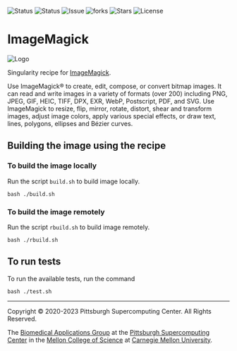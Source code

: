 ![Status](https://github.com/pscedu/singularity-imagemagick/actions/workflows/main.yml/badge.svg)
![Status](https://github.com/pscedu/singularity-imagemagick/actions/workflows/pretty.yml/badge.svg)
![Issue](https://img.shields.io/github/issues/pscedu/singularity-imagemagick)
![forks](https://img.shields.io/github/forks/pscedu/singularity-imagemagick)
![Stars](https://img.shields.io/github/stars/pscedu/singularity-imagemagick)
![License](https://img.shields.io/github/license/pscedu/singularity-imagemagick)

# ImageMagick
![Logo](https://external-content.duckduckgo.com/iu/?u=http%3A%2F%2Fyenpai.idis.com.tw%2Fwp-content%2Fuploads%2F2012%2F11%2Fimagemagick_wizard_thumb.jpg&f=1&nofb=1)

Singularity recipe for [ImageMagick](https://imagemagick.org/index.php).

Use ImageMagick® to create, edit, compose, or convert bitmap images. It can read and write images in a variety of formats (over 200) including PNG, JPEG, GIF, HEIC, TIFF, DPX, EXR, WebP, Postscript, PDF, and SVG. Use ImageMagick to resize, flip, mirror, rotate, distort, shear and transform images, adjust image colors, apply various special effects, or draw text, lines, polygons, ellipses and Bézier curves.


## Building the image using the recipe

### To build the image locally
Run the script `build.sh` to build image locally.

```
bash ./build.sh
```

### To build the image remotely
Run the script `rbuild.sh` to build image remotely.

```
bash ./rbuild.sh
```
## To run tests
To run the available tests, run the command

```
bash ./test.sh
```

---
Copyright © 2020-2023 Pittsburgh Supercomputing Center. All Rights Reserved.

The [Biomedical Applications Group](https://www.psc.edu/biomedical-applications/) at the [Pittsburgh Supercomputing
Center](http://www.psc.edu) in the [Mellon College of Science](https://www.cmu.edu/mcs/) at [Carnegie Mellon University](http://www.cmu.edu).
